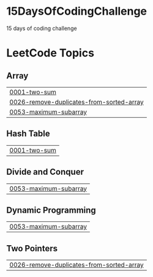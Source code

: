 # 15DaysOfCodingChallenge
15 days of coding challenge 

<!---LeetCode Topics Start-->
# LeetCode Topics
## Array
|  |
| ------- |
| [0001-two-sum](https://github.com/Punvesh/15DaysOfCodingChallenge/tree/master/0001-two-sum) |
| [0026-remove-duplicates-from-sorted-array](https://github.com/Punvesh/15DaysOfCodingChallenge/tree/master/0026-remove-duplicates-from-sorted-array) |
| [0053-maximum-subarray](https://github.com/Punvesh/15DaysOfCodingChallenge/tree/master/0053-maximum-subarray) |
## Hash Table
|  |
| ------- |
| [0001-two-sum](https://github.com/Punvesh/15DaysOfCodingChallenge/tree/master/0001-two-sum) |
## Divide and Conquer
|  |
| ------- |
| [0053-maximum-subarray](https://github.com/Punvesh/15DaysOfCodingChallenge/tree/master/0053-maximum-subarray) |
## Dynamic Programming
|  |
| ------- |
| [0053-maximum-subarray](https://github.com/Punvesh/15DaysOfCodingChallenge/tree/master/0053-maximum-subarray) |
## Two Pointers
|  |
| ------- |
| [0026-remove-duplicates-from-sorted-array](https://github.com/Punvesh/15DaysOfCodingChallenge/tree/master/0026-remove-duplicates-from-sorted-array) |
<!---LeetCode Topics End-->